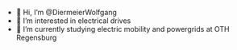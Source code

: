 - 👋 Hi, I’m @DiermeierWolfgang
- 👀 I’m interested in electrical drives
- 🌱 I’m currently studying electric mobility and powergrids at OTH Regensburg

<!---
DiermeierWolfgang/DiermeierWolfgang is a ✨ special ✨ repository because its `README.md` (this file) appears on your GitHub profile.
You can click the Preview link to take a look at your changes.
--->
